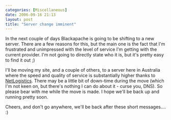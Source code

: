 ```yaml
---
categories: [Miscellaneous]
date: 2006-09-16 21:13
layout: post
title: "Server change imminent"
---
```

In the next couple of days Blackapache is going to be shifting to a new server. There are a few reasons for this, but the main one is the fact that I'm frustrated and unimpressed with the level of service I'm getting with the current provider. I'm not going to directly state who it is, but it's pretty easy to find it out ;)

I'll be moving my site, and a couple of others, to a server here in Australia where the speed and quality of service is substantially higher thanks to <a href="http://www.netlogistics.com.au/" title="NetLogistics" target="_blank">NetLogistics</a>. There may be a little bit of down-time during the move (which I'm not keen on, but there's nothing I can do about it - curse you, DNS). So please bear with me while the move is made. I hope we'll be back up and running pretty soon.

Cheers, and don't go anywhere, we'll be back after these short messages.... :)
